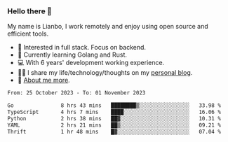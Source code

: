### Hello there 👋

My name is Lianbo, I work remotely and enjoy using open source and efficient tools.

- 🔭 Interested in full stack. Focus on backend.
- 🌱 Currently learning Golang and Rust.
- 💻 With 6 years' development working experience.
- ✍🏻 I share my life/technology/thoughts on my [personal blog](https://godruoyi.com).
- 👒 [About me more](https://godruoyi.com/posts/About-godruoyi).

<!--START_SECTION:waka-->

```txt
From: 25 October 2023 - To: 01 November 2023

Go               8 hrs 43 mins   ████████▒░░░░░░░░░░░░░░░░   33.98 %
TypeScript       4 hrs 7 mins    ████░░░░░░░░░░░░░░░░░░░░░   16.06 %
Python           2 hrs 38 mins   ██▓░░░░░░░░░░░░░░░░░░░░░░   10.31 %
YAML             2 hrs 21 mins   ██▒░░░░░░░░░░░░░░░░░░░░░░   09.21 %
Thrift           1 hr 48 mins    █▓░░░░░░░░░░░░░░░░░░░░░░░   07.04 %
```

<!--END_SECTION:waka-->
